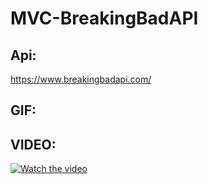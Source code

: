 # MVC-BreakingBadAPI

## Api: 
https://www.breakingbadapi.com/

## GIF:

## VIDEO:

[![Watch the video](https://img.youtube.com/vi/nQgY_dXa4Qs/hqdefault.jpg)](https://youtu.be/nQgY_dXa4Qs)
